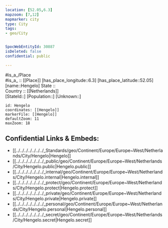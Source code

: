 ```yaml
---
location: [52.05,6.3] 
mapzoom: [7,12] 
mapmarker: city 
type: City
tags:
- geo/City


SpocWebEntityId: 30887
isDeleted: false
confidential: public

---
```

#is_a_/Place  
#is_a_ :: [[Place]] 
[has_place_longitude::6.3] 
[has_place_latitude::52.05] 
[name::Hengelo] 
State ::  
Country :: [[Netherlands]]  
[StateId::] 
[Population::] 
[Unknown::] 


```leaflet
id: Hengelo
coordinates: [[Hengelo]] 
markerFile: [[Hengelo]] 
defaultZoom: 11 
maxZoom: 18
```


## Confidential Links & Embeds: 
- [[../../../../../../../_Standards/geo/Continent/Europe/Europe~West/Netherlands/City/Hengelo|Hengelo]] 
- [[../../../../../../../_public/geo/Continent/Europe/Europe~West/Netherlands/City/Hengelo.public|Hengelo.public]] 
- [[../../../../../../../_internal/geo/Continent/Europe/Europe~West/Netherlands/City/Hengelo.internal|Hengelo.internal]] 
- [[../../../../../../../_protect/geo/Continent/Europe/Europe~West/Netherlands/City/Hengelo.protect|Hengelo.protect]] 
- [[../../../../../../../_private/geo/Continent/Europe/Europe~West/Netherlands/City/Hengelo.private|Hengelo.private]] 
- [[../../../../../../../_personal/geo/Continent/Europe/Europe~West/Netherlands/City/Hengelo.personal|Hengelo.personal]] 
- [[../../../../../../../_secret/geo/Continent/Europe/Europe~West/Netherlands/City/Hengelo.secret|Hengelo.secret]] 
